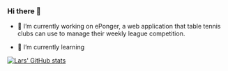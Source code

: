 ### Hi there 👋

<!--
**akosilar/akosilar** is a ✨ _special_ ✨ repository because its `README.md` (this file) appears on your GitHub profile.

Here are some ideas to get you started:

- 👯 I’m looking to collaborate on ...
- 🤔 I’m looking for help with ...
- 💬 Ask me about ...
- 📫 How to reach me: ...
- 😄 Pronouns: ...
- ⚡ Fun fact: ...
-->
- 🔭 I’m currently working on ePonger, a web application that table tennis clubs can use to manage their weekly league competition.

- 🌱 I’m currently learning 

[![Lars' GitHub stats](https://github-readme-stats.vercel.app/api?username=akosilar)](https://github.com/akosilar/github-readme-stats)
